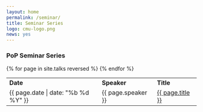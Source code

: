 ```yaml
---
layout: home
permalink: /seminar/
title: Seminar Series
logo: cmu-logo.png
news: yes
---
```


<h3> PoP Seminar Series </h3>

<table class='table table-striped'>
<tr>
  <td><b>Date</b></td>
  <td><b>Speaker</b></td>
  <td><b>Title</b></td>
</tr>    
{% for page in site.talks reversed %}
<tr>
  <td>{{ page.date | date: "%b %d %Y" }}</td>
  <td>{{ page.speaker }}</td>
  <td><a href="{{ page.url | relative_url }}">{{ page.title }}</a></td>
</tr>               
{% endfor %}
</table>
